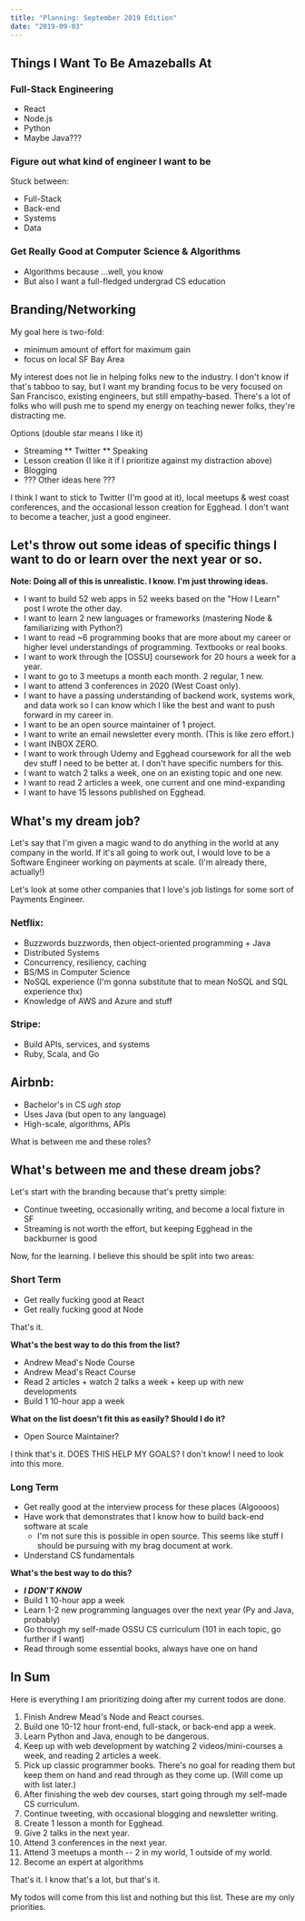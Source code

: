 ```yaml
---
title: "Planning: September 2019 Edition"
date: "2019-09-03"
---
```


## Things I Want To Be Amazeballs At

### Full-Stack Engineering
* React 
* Node.js
* Python
* Maybe Java???

### Figure out what kind of engineer I want to be

Stuck between:

* Full-Stack
* Back-end
* Systems
* Data

### Get Really Good at Computer Science & Algorithms
* Algorithms because ...well, you know
* But also I want a full-fledged undergrad CS education

## Branding/Networking

My goal here is two-fold:

* minimum amount of effort for maximum gain
* focus on local SF Bay Area

My interest does not lie in helping folks new to the industry. I don't know if that's tabboo to say, but I want my branding focus to be very focused on San Francisco, existing engineers, but still empathy-based. There's a lot of folks who will push me to spend my energy on teaching newer folks, they're distracting me.

Options (double star means I like it)

* Streaming
** Twitter
** Speaking
* Lesson creation (I like it if I prioritize against my distraction above)
* Blogging
* ??? Other ideas here ???

I think I want to stick to Twitter (I'm good at it), local meetups & west coast conferences, and the occasional lesson creation for Egghead. I don't want to become a teacher, just a good engineer.
## Let's throw out some ideas of specific things I want to do or learn over the next year or so.

**Note: Doing all of this is unrealistic. I know. I'm just throwing ideas.**

* I want to build 52 web apps in 52 weeks based on the "How I Learn" post I wrote the other day.
* I want to learn 2 new languages or frameworks (mastering Node & familiarizing with Python?)
* I want to read ~6 programming books that are more about my career or higher level understandings of programming. Textbooks or real books.
* I want to work through the [OSSU] coursework for 20 hours a week for a year.
* I want to go to 3 meetups a month each month. 2 regular, 1 new.
* I want to attend 3 conferences in 2020 (West Coast only).
* I want to have a passing understanding of backend work, systems work, and data work so I can know which I like the best and want to push forward in my career in.
* I want to be an open source maintainer of 1 project.
* I want to write an email newsletter every month. (This is like zero effort.)
* I want INBOX ZERO.
* I want to work through Udemy and Egghead coursework for all the web dev stuff I need to be better at. I don't have specific numbers for this.
* I want to watch 2 talks a week, one on an existing topic and one new.
* I want to read 2 articles a week, one current and one mind-expanding
* I want to have 15 lessons published on Egghead.

## What's my dream job?

Let's say that I'm given a magic wand to do anything in the world at any company in the world. If it's all going to work out, I would love to be a Software Engineer working on payments at scale. (I'm already there, actually!)

Let's look at some other companies that I love's job listings for some sort of Payments Engineer.

### Netflix:

* Buzzwords buzzwords, then object-oriented programming + Java
* Distributed Systems
* Concurrency, resiliency, caching
* BS/MS in Computer Science
* NoSQL experience (I'm gonna substitute that to mean NoSQL and SQL experience thx)
* Knowledge of AWS and Azure and stuff

### Stripe:

* Build APIs, services, and systems
* Ruby, Scala, and Go

## Airbnb:

* Bachelor's in CS *ugh stop*
* Uses Java (but open to any language)
* High-scale, algorithms, APIs

What is between me and these roles?

## What's between me and these dream jobs? 

Let's start with the branding because that's pretty simple:

* Continue tweeting, occasionally writing, and become a local fixture in SF
* Streaming is not worth the effort, but keeping Egghead in the backburner is good

Now, for the learning. I believe this should be split into two areas:

### Short Term

* Get really fucking good at React
* Get really fucking good at Node

That's it.

**What's the best way to do this from the list?**

* Andrew Mead's Node Course
* Andrew Mead's React Course
* Read 2 articles + watch 2 talks a week + keep up with new developments
* Build 1 10-hour app a week

**What on the list doesn't fit this as easily? Should I do it?**

* Open Source Maintainer?

I think that's it. DOES THIS HELP MY GOALS? I don't know! I need to look into this more.

### Long Term 

* Get really good at the interview process for these places (Algoooos)
* Have work that demonstrates that I know how to build back-end software at scale
	* I'm not sure this is possible in open source. This seems like stuff I should be pursuing with my brag document at work.
* Understand CS fundamentals

**What's the best way to do this?**

* ___I DON'T KNOW___
* Build 1 10-hour app a week
* Learn 1-2 new programming languages over the next year (Py and Java, probably)
* Go through my self-made OSSU CS curriculum (101 in each topic, go further if I want)
* Read through some essential books, always have one on hand

## In Sum

Here is everything I am prioritizing doing after my current todos are done.

1. Finish Andrew Mead's Node and React courses.
2. Build one 10-12 hour front-end, full-stack, or back-end app a week.
3. Learn Python and Java, enough to be dangerous.
4. Keep up with web development by watching 2 videos/mini-courses a week, and reading 2 articles a week. 
5. Pick up classic programmer books. There's no goal for reading them but keep them on hand and read through as they come up. (Will come up with list later.)
6. After finishing the web dev courses, start going through my self-made CS curriculum.
7. Continue tweeting, with occasional blogging and newsletter writing.
8. Create 1 lesson a month for Egghead.
9. Give 2 talks in the next year.
10. Attend 3 conferences in the next year.
12. Attend 3 meetups a month -- 2 in my world, 1 outside of my world.
13. Become an expert at algorithms

That's it. I know that's a lot, but that's it.

My todos will come from this list and nothing but this list. These are my only priorities.

